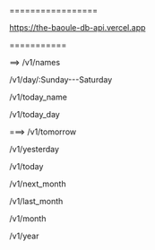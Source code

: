 =================

https://the-baoule-db-api.vercel.app

===========

==>
/v1/names

/v1/day/:Sunday---Saturday

/v1/today_name

/v1/today_day

===>
/v1/tomorrow

/v1/yesterday

/v1/today

/v1/next_month

/v1/last_month

/v1/month

/v1/year
